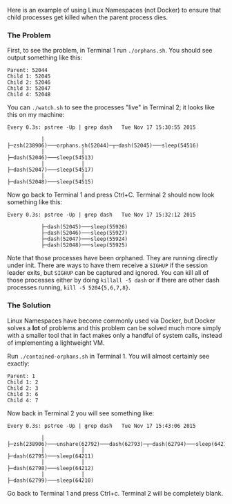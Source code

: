 Here is an example of using Linux Namespaces (not Docker) to ensure that child
processes get killed when the parent process dies.

### The Problem

First, to see the problem, in Terminal 1 run `./orphans.sh`.  You should see
output something like this:

```
Parent: 52044
Child 1: 52045
Child 2: 52046
Child 3: 52047
Child 4: 52048
```

You can `./watch.sh` to see the processes "live" in Terminal 2; it looks like
this on my machine:

```
Every 0.3s: pstree -Up | grep dash   Tue Nov 17 15:30:55 2015

           │            ├─zsh(238906)───orphans.sh(52044)─┬─dash(52045)───sleep(54516)
           │            │                                 ├─dash(52046)───sleep(54513)
           │            │                                 ├─dash(52047)───sleep(54517)
           │            │                                 ├─dash(52048)───sleep(54515)
```

Now go back to Terminal 1 and press Ctrl+C.  Terminal 2 should now look
something like this:

```
Every 0.3s: pstree -Up | grep dash   Tue Nov 17 15:32:12 2015

           ├─dash(52045)───sleep(55926)
           ├─dash(52046)───sleep(55927)
           ├─dash(52047)───sleep(55924)
           ├─dash(52048)───sleep(55925)

```

Note that those processes have been orphaned.  They are running directly under
init.  There are ways to have them receive a `SIGHUP` if the session leader
exits, but `SIGHUP` can be captured and ignored.  You can kill all of those
processes either by doing `killall -5 dash` or if there are other dash processes
running, `kill -5 5204{5,6,7,8}`.

### The Solution

Linux Namespaces have become commonly used via Docker, but Docker solves a
**lot** of problems and this problem can be solved much more simply with a
smaller tool that in fact makes only a handful of system calls, instead of
implementing a lightweight VM.

Run `./contained-orphans.sh` in Terminal 1.  You will almost certainly see
exactly:

```
Parent: 1
Child 1: 2
Child 2: 3
Child 3: 6
Child 4: 7
```

Now back in Terminal 2 you will see something like:

```
Every 0.3s: pstree -Up | grep dash   Tue Nov 17 15:43:06 2015

           │            ├─zsh(238906)───unshare(62792)───dash(62793)─┬─dash(62794)───sleep(64213)
           │            │                                            ├─dash(62795)───sleep(64211)
           │            │                                            ├─dash(62798)───sleep(64212)
           │            │                                            ├─dash(62799)───sleep(64210)

```

Go back to Terminal 1 and press Ctrl+c.  Terminal 2 will be completely blank.

